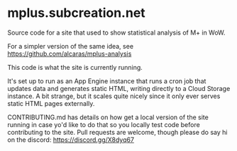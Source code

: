 # mplus.subcreation.net

Source code for a site that used to show statistical analysis of M+ in WoW.

For a simpler version of the same idea, see https://github.com/alcaras/mplus-analysis

This code is what the site is currently running.

It's set up to run as an App Engine instance that runs a cron job that updates data and generates static HTML, writing directly to a Cloud Storage instance. A bit strange, but it scales quite nicely since it only ever serves static HTML pages externally.

CONTRIBUTING.md has details on how get a local version of the site running in case yo'd like to do that so you locally test code before contributing to the site. Pull requests are welcome, though please do say hi on the discord: https://discord.gg/X8dyq67
